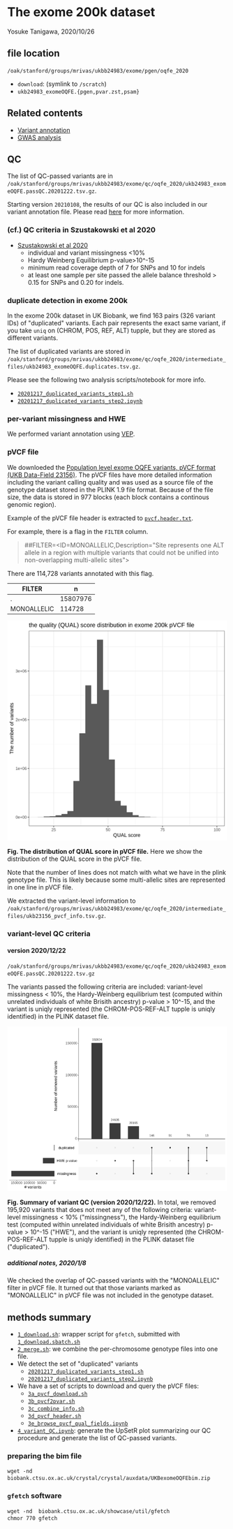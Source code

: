 # The exome 200k dataset

Yosuke Tanigawa, 2020/10/26

## file location

`/oak/stanford/groups/mrivas/ukbb24983/exome/pgen/oqfe_2020`

- `download`: (symlink to `/scratch`)
- `ukb24983_exomeOQFE.{pgen,pvar.zst,psam}`

## Related contents

- [Variant annotation](/17_annotation/20201025_exome_oqfe_2020)
- [GWAS analysis](/04_gwas/extras/20201026_exome_gwas_parallel)

## QC

The list of QC-passed variants are in `/oak/stanford/groups/mrivas/ukbb24983/exome/qc/oqfe_2020/ukb24983_exomeOQFE.passQC.20201222.tsv.gz`.

Starting version `20210108`, the results of our QC is also included in our variant annotation file. Please read [here](/17_annotation/20201025_exome_oqfe_2020) for more information.

### (cf.) QC criteria in Szustakowski et al 2020

- [Szustakowski et al 2020](https://doi.org/10.1101/2020.11.02.20222232)
  - individual and variant missingness <10%
  - Hardy Weinberg Equilibrium p-value>10^-15
  - minimum read coverage depth of 7 for SNPs and 10 for indels
  - at least one sample per site passed the allele balance threshold > 0.15 for SNPs and 0.20 for indels.

### duplicate detection in exome 200k

In the exome 200k dataset in UK Biobank, we find 163 pairs (326 variant IDs) of "duplicated" variants. Each pair represents the exact same variant, if you take `uniq` on (CHROM, POS, REF, ALT) tupple, but they are stored as different variants.

The list of duplicated variants are stored in `/oak/stanford/groups/mrivas/ukbb24983/exome/qc/oqfe_2020/intermediate_files/ukb24983_exomeOQFE.duplicates.tsv.gz`.

Please see the following two analysis scripts/notebook for more info.

- [`20201217_duplicated_variants_step1.sh`](20201217_duplicated_variants_step1.sh)
- [`20201217_duplicated_variants_step2.ipynb`](20201217_duplicated_variants_step2.ipynb)

### per-variant missingness and HWE

We performed variant annotation using [VEP](/17_annotation/20201025_exome_oqfe_2020).

### pVCF file

We downloeded the [Population level exome OQFE variants, pVCF format (UKB Data-Field 23156)](https://biobank.ctsu.ox.ac.uk/crystal/field.cgi?id=23156). The pVCF files have more detailed information including the variant calling quality and was used as a source file of the genotype dataset stored in the PLINK 1.9 file format. Because of the file size, the data is stored in 977 blocks (each block contains a continous genomic region).

Example of the pVCF file header is extracted to [`pvcf.header.txt`](pvcf.header.txt).

For example, there is a flag in the `FILTER` column.

> ##FILTER=<ID=MONOALLELIC,Description="Site represents one ALT allele in a region with multiple variants that could not be unified into non-overlapping multi-allelic sites">

There are 114,728 variants annotated with this flag.

| FILTER      | n        |
|-------------|----------|
| .           | 15807976 |
| MONOALLELIC |   114728 |

![The distribution of QUAL score in pVCF file](pvcf.qual.distribution.png)

**Fig. The distribution of QUAL score in pVCF file.** Here we show the distribution of the QUAL score in the pVCF file.

Note that the number of lines does not match with what we have in the plink genotype file. This is likely because some multi-allelic sites are represented in one line in pVCF file.

We extracted the variant-level information to `/oak/stanford/groups/mrivas/ukbb24983/exome/qc/oqfe_2020/intermediate_files/ukb23156_pvcf_info.tsv.gz`.

### variant-level QC criteria

#### version 2020/12/22

`/oak/stanford/groups/mrivas/ukbb24983/exome/qc/oqfe_2020/ukb24983_exomeOQFE.passQC.20201222.tsv.gz`

The variants passed the following criteria are included: variant-level missingness < 10%, the Hardy-Weinberg equilibrium test (computed within unrelated individuals of white Brisith ancestry) p-value > 10^-15, and the variant is uniqly represented (the CHROM-POS-REF-ALT tupple is uniqly identified) in the PLINK dataset file.

![UpSetR plot summarizing the variant-level QC filter](variant.QC.20201222.UpSetR.png)

**Fig. Summary of variant QC (version 2020/12/22).** In total, we removed 195,920 variants that does not meet any of the following criteria: variant-level missingness < 10% ("missingness"), the Hardy-Weinberg equilibrium test (computed within unrelated individuals of white Brisith ancestry) p-value > 10^-15 ("HWE"), and the variant is uniqly represented (the CHROM-POS-REF-ALT tupple is uniqly identified) in the PLINK dataset file ("duplicated").

##### additional notes, 2020/1/8

We checked the overlap of QC-passed variants with the "MONOALLELIC" filter in pVCF file.
It turned out that those variants marked as "MONOALLELIC" in pVCF file was not included in the genotype dataset.


## methods summary

- [`1_download.sh`](1_download.sh): wrapper script for `gfetch`, submitted with [`1_download.sbatch.sh`](1_download.sbatch.sh)
- [`2_merge.sh`](2_merge.sh): we combine the per-chromosome genotype files into one file.
- We detect the set of "duplicated" variants
  - [`20201217_duplicated_variants_step1.sh`](20201217_duplicated_variants_step1.sh)
  - [`20201217_duplicated_variants_step2.ipynb`](20201217_duplicated_variants_step2.ipynb)
- We have a set of scripts to download and query the pVCF files:
  - [`3a_pvcf_download.sh`](3a_pvcf_download.sh)
  - [`3b_pvcf2pvar.sh`](3b_pvcf2pvar.sh)
  - [`3c_combine_info.sh`](3c_combine_info.sh)
  - [`3d_pvcf_header.sh`](3d_pvcf_header.sh)
  - [`3e_browse_pvcf_qual_fields.ipynb`](3e_browse_pvcf_qual_fields.ipynb)
- [`4_variant_QC.ipynb`](4_variant_QC.ipynb): generate the UpSetR plot summarizing our QC procedure and generate the list of QC-passed variants.

### preparing the bim file

```
wget -nd  biobank.ctsu.ox.ac.uk/crystal/crystal/auxdata/UKBexomeOQFEbim.zip
```

### `gfetch` software

```
wget -nd  biobank.ctsu.ox.ac.uk/showcase/util/gfetch
chmor 770 gfetch
```
